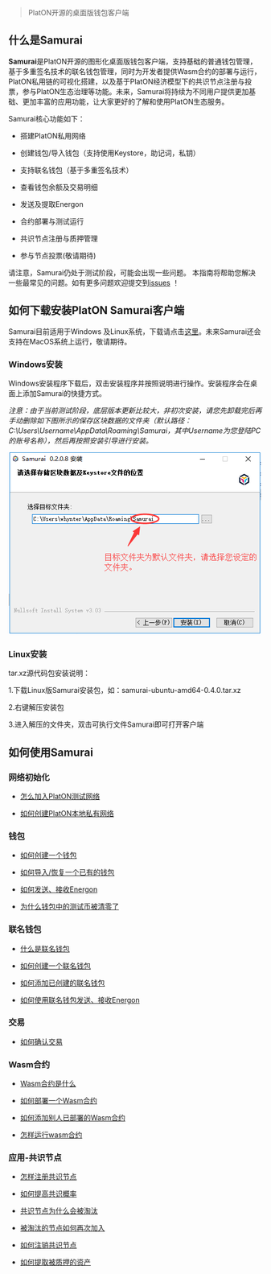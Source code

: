 > PlatON开源的桌面版钱包客户端

## 什么是Samurai

**Samurai**是PlatON开源的图形化桌面版钱包客户端，支持基础的普通钱包管理，基于多重签名技术的联名钱包管理，同时为开发者提供Wasm合约的部署与运行，PlatON私用链的可视化搭建，以及基于PlatON经济模型下的共识节点注册与投票，参与PlatON生态治理等功能。未来，Samurai将持续为不同用户提供更加基础、更加丰富的应用功能，让大家更好的了解和使用PlatON生态服务。

Samurai核心功能如下：

- 搭建PlatON私用网络

- 创建钱包/导入钱包（支持使用Keystore，助记词，私钥）

- 支持联名钱包（基于多重签名技术）

- 查看钱包余额及交易明细

- 发送及提取Energon

- 合约部署与测试运行

- 共识节点注册与质押管理

- 参与节点投票(敬请期待)

请注意，Samurai仍处于测试阶段，可能会出现一些问题。 本指南将帮助您解决一些最常见的问题。如有更多问题欢迎提交到[issues](https://github.com/PlatONnetwork/Docs/issues) ！

## 如何下载安装PlatON Samurai客户端

Samurai目前适用于Windows 及Linux系统，下载请点击[这里](https://github.com/PlatONnetwork/Samurai/releases)。未来Samurai还会支持在MacOS系统上运行，敬请期待。

### Windows安装

Windows安装程序下载后，双击安装程序并按照说明进行操作。安装程序会在桌面上添加Samurai的快捷方式。

*注意：由于当前测试阶段，底层版本更新比较大，非初次安装，请您先卸载完后再手动删除如下图所示的保存区块数据的文件夹（默认路径：C:\Users\Username\AppData\Roaming\Samurai，其中Username为您登陆PC的账号名称），然后再按照安装引导进行安装。*

<img src="zh-cn/user-interfaces/platon-samurai/image/Keystore_address-cn.png" width = "503" height="362"/>  

### Linux安装

tar.xz源代码包安装说明：

1.下载Linux版Samurai安装包，如：samurai-ubuntu-amd64-0.4.0.tar.xz

2.右键解压安装包

3.进入解压的文件夹，双击可执行文件Samurai即可打开客户端

## 如何使用Samurai

### 网络初始化

- [怎么加入PlatON测试网络](zh-cn/user-interfaces/platon-samurai/_网络初始化#怎么加入PlatON测试网络)

- [如何创建PlatON本地私有网络](zh-cn/user-interfaces/platon-samurai/_网络初始化#如何创建PlatON本地私有网络)

### 钱包

- [如何创建一个钱包](zh-cn/user-interfaces/platon-samurai/_钱包#如何创建一个钱包)

- [如何导入/恢复一个已有的钱包](zh-cn/user-interfaces/platon-samurai/_钱包#%e5%a6%82%e4%bd%95%e5%af%bc%e5%85%a5%e6%81%a2%e5%a4%8d%e4%b8%80%e4%b8%aa%e5%b7%b2%e6%9c%89%e7%9a%84%e9%92%b1%e5%8c%85)

- [如何发送、接收Energon](zh-cn/user-interfaces/platon-samurai/_钱包#%e5%a6%82%e4%bd%95%e5%8f%91%e9%80%81%e3%80%81%e6%8e%a5%e6%94%b6-energon)

- [为什么钱包中的测试币被清零了](zh-cn/user-interfaces/platon-samurai/_钱包#为什么钱包中的测试币被清零了)

### 联名钱包

- [什么是联名钱包](zh-cn/user-interfaces/platon-samurai/_联名钱包#什么是联名钱包)

- [如何创建一个联名钱包](zh-cn/user-interfaces/platon-samurai/_联名钱包#如何创建一个联名钱包)

- [如何添加已创建的联名钱包](zh-cn/user-interfaces/platon-samurai/_联名钱包#如何添加已创建的联名钱包)

- [如何使用联名钱包发送、接收Energon](zh-cn/user-interfaces/platon-samurai/_联名钱包#如何使用联名钱包发送、接收Energon)

### 交易

- [如何确认交易](zh-cn/user-interfaces/platon-samurai/_交易#如何确认交易)

### Wasm合约

- [Wasm合约是什么](zh-cn/user-interfaces/platon-samurai/_Wasm合约#Wasm合约是什么)

- [如何部署一个Wasm合约](zh-cn/user-interfaces/platon-samurai/_Wasm合约#如何部署一个Wasm合约)

- [如何添加别人已部署的Wasm合约](zh-cn/user-interfaces/platon-samurai/_Wasm合约#如何添加别人已部署的合约)

- [怎样运行wasm合约](zh-cn/user-interfaces/platon-samurai/_Wasm合约#怎样运行Wasm合约)

### 应用-共识节点

- [怎样注册共识节点](zh-cn/user-interfaces/platon-samurai/_竞选节点#怎样注册共识节点)

- [如何提高共识概率](zh-cn/user-interfaces/platon-samurai/_竞选节点#如何提高共识概率)

- [共识节点为什么会被淘汰](zh-cn/user-interfaces/platon-samurai/_竞选节点#共识节点为什么会被淘汰)

- [被淘汰的节点如何再次加入](zh-cn/user-interfaces/platon-samurai/_竞选节点#被淘汰的节点如何再次加入)

- [如何注销共识节点](zh-cn/user-interfaces/platon-samurai/_竞选节点#如何注销共识节点)

- [如何提取被质押的资产](zh-cn/user-interfaces/platon-samurai/_竞选节点#如何提取被质押的资产)

